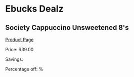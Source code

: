 
# Ebucks Dealz
## Society Cappuccino Unsweetened 8's
[Product Page](https://www.ebucks.com/web/shop/productSelected.do?prodId=1201727536&catId=908607666)

Price: R39.00

Savings: 

Percentage off: %
	